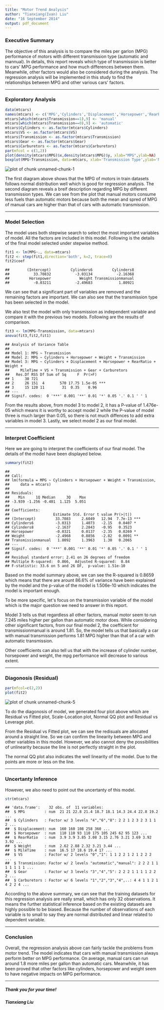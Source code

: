 ```yaml
---
title: "Motor Trend Analysis"
author: "Tianxiang(Ivan) Liu"
date: "16 September 2014"
output: pdf_document
---
```


### Executive Summary
The objective of this analysis is to compare the miles per garlon (MPG) performance of motors with different transmission type (automatic and mannual). In details, this report reveals which type of transmission is better to cars' MPG performance and how much differences between them. Meanwhile, other factors would also be considered during the analysis. The regression analysis will be implemented in this study to find the relationships between MPG and other various cars' factors.

---

### Exploratory Analysis


```r
data(mtcars)
names(mtcars) <- c('MPG','Cylinders','Displacement','Horsepower','RearRatio','Weight','MileTime','VS','Transmission','Gear','Carburetors')
mtcars[which(mtcars$Transmission==1),9] <- 'manual'
mtcars[which(mtcars$Transmission==0),9] <- 'automatic'
mtcars$Cylinders <- as.factor(mtcars$Cylinders)
mtcars$VS <- as.factor(mtcars$VS)
mtcars$Transmission <- as.factor(mtcars$Transmission)
mtcars$Gear <- as.factor(mtcars$Gear)
mtcars$Carburetors <- as.factor(mtcars$Carburetors)
par(mfcol = c(1,2))
plot(density(mtcars$MPG)$x,density(mtcars$MPG)$y, xlab="MPG",ylab=NA)
boxplot(MPG~Transmission, data=mtcars, xlab='Transmission Type',ylab='Miles Per Gallon')
```

<img src="figure/unnamed-chunk-1.png" title="plot of chunk unnamed-chunk-1" alt="plot of chunk unnamed-chunk-1" style="display: block; margin: auto;" />

The first diagram above shows that the MPG of motors in train datasets follows normal distribution well which is good for regression analysis. The second diagram reveals a breif description regarding MPG by different transmission types. We can see from the plot that manual motors consume less fuels than automatic motors because both the mean and spred of MPG of manual cars are higher than that of cars with automatic transmission.

---

### Model Selection

The model uses both stepwise search to select the most important variables of model. All the factors are included in this model. Following is the details of the final model selected under stepwise method.


```r
fit1 <- lm(MPG~., data=mtcars)
fit2 <- step(fit1,direction='both', k=2, trace=0)
fit2$coef
```

```
##        (Intercept)         Cylinders6         Cylinders8 
##           33.70832           -3.03134           -2.16368 
##         Horsepower             Weight Transmissionmanual 
##           -0.03211           -2.49683            1.80921
```

We can see that a significant part of variables are removed and the remaining factors are important. We can also see that the transmission type has been selected in the model.

We also test the model with only transmission as independent variable and compare it with the previous two models. Following are the results of comparison.


```r
fit3 <- lm(MPG~Transmission, data=mtcars)
anova(fit3,fit2,fit1)
```

```
## Analysis of Variance Table
## 
## Model 1: MPG ~ Transmission
## Model 2: MPG ~ Cylinders + Horsepower + Weight + Transmission
## Model 3: MPG ~ Cylinders + Displacement + Horsepower + RearRatio + Weight + 
##     MileTime + VS + Transmission + Gear + Carburetors
##   Res.Df RSS Df Sum of Sq     F  Pr(>F)    
## 1     30 721                               
## 2     26 151  4       570 17.75 1.5e-05 ***
## 3     15 120 11        31  0.35    0.96    
## ---
## Signif. codes:  0 '***' 0.001 '**' 0.01 '*' 0.05 '.' 0.1 ' ' 1
```

From the results above, from model 3 to model 2, it has a P-value of 1.476e-05 which means it is worthy to accept model 2 while the P-value of model three is much larger than 0.05, so there is not much diffences to add extra variables in model 3. Lastly, we select model 2 as our final model.

---

### Interpret Coefficient

Here we are going to interpret the coefficients of our final model. The details of the model have been displayed below.


```r
summary(fit2)
```

```
## 
## Call:
## lm(formula = MPG ~ Cylinders + Horsepower + Weight + Transmission, 
##     data = mtcars)
## 
## Residuals:
##    Min     1Q Median     3Q    Max 
## -3.939 -1.256 -0.401  1.125  5.051 
## 
## Coefficients:
##                    Estimate Std. Error t value Pr(>|t|)    
## (Intercept)         33.7083     2.6049   12.94  7.7e-13 ***
## Cylinders6          -3.0313     1.4073   -2.15   0.0407 *  
## Cylinders8          -2.1637     2.2843   -0.95   0.3523    
## Horsepower          -0.0321     0.0137   -2.35   0.0269 *  
## Weight              -2.4968     0.8856   -2.82   0.0091 ** 
## Transmissionmanual   1.8092     1.3963    1.30   0.2065    
## ---
## Signif. codes:  0 '***' 0.001 '**' 0.01 '*' 0.05 '.' 0.1 ' ' 1
## 
## Residual standard error: 2.41 on 26 degrees of freedom
## Multiple R-squared:  0.866,	Adjusted R-squared:  0.84 
## F-statistic: 33.6 on 5 and 26 DF,  p-value: 1.51e-10
```

Based on the model summary above, we can see the R-squared is 0.8659 which means that there are arount 86.6% of variance have been explained by the model and the p-value of the model is 1.506e-10 which indicates the model is important enough. 

To be more specific, let's focus on the transmission variable of the model which is the major question we need to answer in this report.

Model 3 tells us that regardless all other factors, manual motor seem to run 7.245 miles higher per gallon than automatic motor does. While considering other significant factors, from our final model 2, the coefficient for transmissionmanual is around 1.81. So, the model tells us that basically a car with manual transmission performs 1.81 MPG higher than that of a car with automatic transmission.

Other coefficients can also tell us that with the increase of cylinder number, horsepower and weight, the mpg performance will decrease to various extent.

---

### Diagonosis (Residual)


```r
par(mfcol=c(2,2))
plot(fit2)
```

<img src="figure/unnamed-chunk-5.png" title="plot of chunk unnamed-chunk-5" alt="plot of chunk unnamed-chunk-5" style="display: block; margin: auto;" />

To do the diagonosis of model, we generated four plot above which are Residual vs Fitted plot, Scale-Location plot, Normal QQ plot and Residual vs Leverage plot. 

From the Residual vs Fitted plot, we can see the redisuals are allocated around a straight line. So we can confirm the linearity between MPG and other variables in this model. However, we also cannot deny the possibilities of unlinearity because the line is not perfectly straight in the plot.

The normal QQ plot also indicates the well linearity of the model. Due to the points are more or less on the line.

---

### Uncertanty Inference

However, we also need to point out the uncertanty of this model. 


```r
str(mtcars)
```

```
## 'data.frame':	32 obs. of  11 variables:
##  $ MPG         : num  21 21 22.8 21.4 18.7 18.1 14.3 24.4 22.8 19.2 ...
##  $ Cylinders   : Factor w/ 3 levels "4","6","8": 2 2 1 2 3 2 3 1 1 2 ...
##  $ Displacement: num  160 160 108 258 360 ...
##  $ Horsepower  : num  110 110 93 110 175 105 245 62 95 123 ...
##  $ RearRatio   : num  3.9 3.9 3.85 3.08 3.15 2.76 3.21 3.69 3.92 3.92 ...
##  $ Weight      : num  2.62 2.88 2.32 3.21 3.44 ...
##  $ MileTime    : num  16.5 17 18.6 19.4 17 ...
##  $ VS          : Factor w/ 2 levels "0","1": 1 1 2 2 1 2 1 2 2 2 ...
##  $ Transmission: Factor w/ 2 levels "automatic","manual": 2 2 2 1 1 1 1 1 1 1 ...
##  $ Gear        : Factor w/ 3 levels "3","4","5": 2 2 2 1 1 1 1 2 2 2 ...
##  $ Carburetors : Factor w/ 6 levels "1","2","3","4",..: 4 4 1 1 2 1 4 2 2 4 ...
```

According to the above summary, we can see that the training datasets for this regression analysis are really small, which has only 32 observations. It means the further statistical inference based on the existing datasets are highly possible to be biased. Because the number of observations of each variable is to small to say they are normal distributed and linear related to dependent variable.

---

### Conclusion

Overall, the regression analysis above can fairly tackle the problems from motor trend. The model indicates that cars with manual transmission always perform better on MPG performance. On average, manual cars can run around 1.8 more miles per gallon than automatic cars. Meanwhile, it has been proved that other factors like cylinders, horsepower and weight 
seem to have negative impacts on MPG performance. 

---

##### Thank you for your time!
##### Tianxiang Liu
